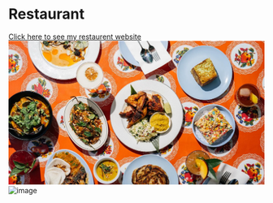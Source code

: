 # Restaurant
<a href="https://githubpusp.github.io/Restaurant/"> Click here to see my restaurent website</a> 
![dinner](dinner.webp)
<img width="1015" alt="image" src="https://github.com/githubpusp/Restaurant/assets/126225745/8068fcde-e544-4ee5-b198-f8fa2f7fe1f1">



